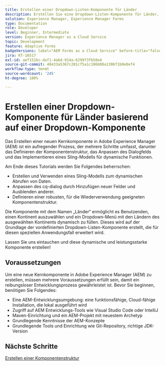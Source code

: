 ```yaml
---
title: Erstellen einer Dropdown-Listen-Komponente für Länder
description: Erstellen Sie eine Dropdown-Listen-Komponente für Länder, basierend auf einer AEM Forms-Dropdown-Kernkomponente.
solution: Experience Manager, Experience Manager Forms
type: Documentation
role: Developer
level: Beginner, Intermediate
version: Experience Manager as a Cloud Service
topic: Development
feature: Adaptive Forms
badgeVersions: label="AEM Forms as a Cloud Service" before-title="false"
jira: KT-16517
exl-id: aef151bc-daf1-4abd-914a-6299f3fb58e4
source-git-commit: 48433a5367c281cf5a1c106b08a1306f1b0e8ef4
workflow-type: tm+mt
source-wordcount: '245'
ht-degree: 100%

---
```


# Erstellen einer Dropdown-Komponente für Länder basierend auf einer Dropdown-Komponente

Das Erstellen einer neuen Kernkomponente in Adobe Experience Manager (AEM) ist ein aufregender Prozess, der mehrere Schritte umfasst, darunter das Definieren der Komponentenstruktur, das Anpassen des Dialogfelds und das Implementieren eines Sling-Modells für dynamische Funktionen.

Am Ende dieses Tutorials werden Sie Folgendes beherrschen:

* Erstellen und Verwenden eines Sling-Modells zum dynamischen Abrufen von Daten.
* Anpassen des cq-dialog durch Hinzufügen neuer Felder und Ausblenden anderer.
* Definieren einer robusten, für die Wiederverwendung geeigneten Komponentenstruktur.

Die Komponente mit dem Namen „Länder“ ermöglicht es Benutzenden, einen Kontinent auszuwählen und ein Dropdown-Menü mit den Ländern des ausgewählten Kontinents dynamisch zu füllen. Dieses wird auf der Grundlage der vordefinierten Dropdown-Listen-Komponente erstellt, die für diesen speziellen Anwendungsfall erweitert wird.

Lassen Sie uns eintauchen und diese dynamische und leistungsstarke Komponente erstellen!

## Voraussetzungen

Um eine neue Kernkomponente in Adobe Experience Manager (AEM) zu erstellen, müssen mehrere Voraussetzungen erfüllt sein, damit ein reibungsloser Entwicklungsprozess gewährleistet ist. Bevor Sie beginnen, benötigen Sie Folgendes:

* Eine AEM-Entwicklungsumgebung: eine funktionsfähige, Cloud-fähige Installation, die lokal ausgeführt wird
* Zugriff auf AEM Entwicklungs-Tools wie Visual Studio Code oder IntelliJ
* Maven-Einrichtung und ein AEM-Projekt mit neuestem Archetyp
* Grundlegende Kenntnisse der AEM-Konzepte
* Grundlegende Tools und Einrichtung wie Git-Repository, richtige JDK-Version


## Nächste Schritte

[Erstellen einer Komponentenstruktur](./component.md)
